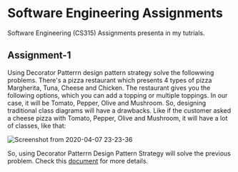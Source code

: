 # Software Engineering Assignments
Software Engineering (CS315) Assignments presenta in my tutrials.
## Assignment-1
Using Decorator Patterrn design pattern strategy solve the followwing problems. There's a pizza restaurant which presents 4 types of pizza Margherita, Tuna, Cheese and Chicken. The restaurant gives you the following options, which you can add a topping or multiple toppings. In our case, it will be Tomato, Pepper, Olive and Mushroom. So, designing traditional class diagrams will have a drawbacks. Like if the customer asked a cheese pizza with Tomato, Pepper, Olive and Mushroom, it will have a lot of classes, like that:

![Screenshot from 2020-04-07 23-23-36](https://user-images.githubusercontent.com/63167915/78722087-11f35080-7929-11ea-8c0e-5e5a65018d00.png)

So, using Decorator Patterrn Design Pattern Strategy will solve the previous problem. Check this [document](https://github.com/AmirHaytham/Software-Engineering-Assignments/blob/master/Assignment-1/Decorator%20Design%20Pattern.pdf) for more details.
